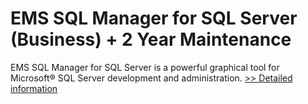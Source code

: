 # EMS SQL Manager for SQL Server (Business) + 2 Year Maintenance
EMS SQL Manager for SQL Server is a powerful graphical tool for Microsoft® SQL Server development and administration.
[>> Detailed information](https://secure.shareit.com/shareit/product.html?productid=300067963&affiliateid=200057808)